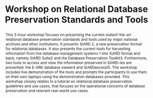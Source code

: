 ---
abstract: 'This 3-hour workshop focuses on presenting the current stateof-the-art
  relational database preservation standards and tools used by major national archives
  and other institutions. It presents SIARD 2, a new preservation format for relational
  databases. It also presents the current tools for harvesting information from live
  database management systems 1 into SIARD format and back, namely SIARD Suite2 and
  the Database Preservation Toolkit3. Furthermore, two tools to access and view the
  information preserved in SIARD-les are presented: the E-ARK database viewer4 and
  SIARDexcerpt5. The workshop includes live demonstration of the tools and prompts
  the participants to use them on their own laptops using the demonstration databases
  provided. This workshop closely relates to a tutorial on relational database preservation
  guidelines and use cases, that focuses on the operational concerns of database preservation
  and relevant real-world use cases.'
creators:
- Faria, Luis
- Aas, Kuldar
- Büchler, Marcel
date: null
document_url: https://services.phaidra.univie.ac.at/api/object/o:502816/download
grand_parent: iPRES
institutions: []
keywords: []
landing_page_url: https://phaidra.univie.ac.at/o:502816
language: eng
layout: publication
license: CC BY-NC-SA 3.0 AT
notes_url: null
parent: iPRES 2016
publication_type: workshop
size: 91485
slides_url: null
source_name: iPRES
title: Workshop on Relational Database Preservation Standards and Tools
year: 2016
---